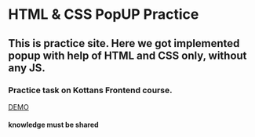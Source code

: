 # HTML & CSS PopUP Practice


## This is practice site. Here we got implemented popup with help of HTML and CSS only, without any JS.
### Practice task on Kottans Frontend course.

[DEMO](https://dimonlakhin.github.io/html_css_popup/)

#### knowledge must be shared
